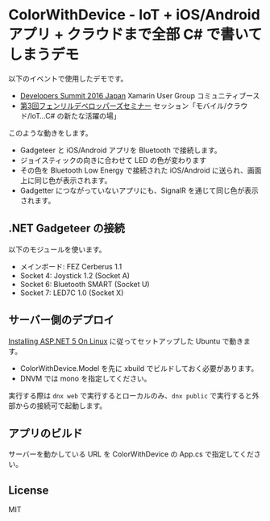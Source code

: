 # ColorWithDevice - IoT + iOS/Android アプリ + クラウドまで全部 C# で書いてしまうデモ

以下のイベントで使用したデモです。

- [Developers Summit 2016 Japan](http://event.shoeisha.jp/devsumi/20160218/) Xamarin User Group コミュニティブース
- [第3回フェンリルデベロッパーズセミナー](https://fenrir.doorkeeper.jp/events/37782) セッション「モバイル/クラウド/IoT…C# の新たな活躍の場」

このような動きをします。

- Gadgeteer と iOS/Android アプリを Bluetooth で接続します。
- ジョイスティックの向きに合わせて LED の色が変わります
- その色を Bluetooth Low Energy で接続された iOS/Android に送られ、画面上に同じ色が表示されます。
- Gadgetter につながっていないアプリにも、SignalR を通じて同じ色が表示されます。

## .NET Gadgeteer の接続

以下のモジュールを使います。

- メインボード: FEZ Cerberus 1.1
- Socket 4: Joystick 1.2 (Socket A)
- Socket 6: Bluetooth SMART (Socket U)
- Socket 7: LED7C 1.0 (Socket X)

## サーバー側のデプロイ

[Installing ASP.NET 5 On Linux](http://docs.asp.net/en/latest/getting-started/installing-on-linux.html) に従ってセットアップした Ubuntu で動きます。

- ColorWithDevice.Model を先に xbuild でビルドしておく必要があります。
- DNVM では mono を指定してください。

実行する際は `dnx web` で実行するとローカルのみ、`dnx public` で実行すると外部からの接続可で起動します。

## アプリのビルド

サーバーを動かしている URL を ColorWithDevice の App.cs で指定してください。

## License

MIT